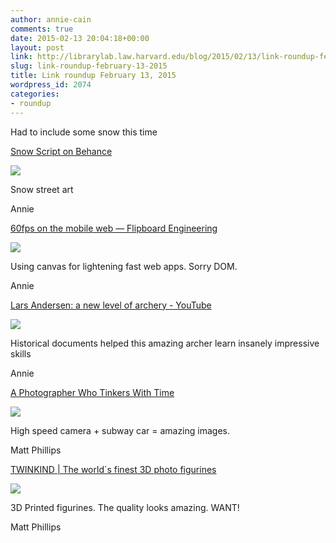 ```yaml
---
author: annie-cain
comments: true
date: 2015-02-13 20:04:18+00:00
layout: post
link: http://librarylab.law.harvard.edu/blog/2015/02/13/link-roundup-february-13-2015/
slug: link-roundup-february-13-2015
title: Link roundup February 13, 2015
wordpress_id: 2074
categories:
- roundup
---
```


Had to include some snow this time

[Snow Script on Behance](https://www.behance.net/gallery/23308973/Snow-Script)

[![](http://librarylab.law.harvard.edu/roundup/images/54de58c22eb25.png)](https://www.behance.net/gallery/23308973/Snow-Script)

Snow street art

Annie

[60fps on the mobile web — Flipboard Engineering](http://engineering.flipboard.com/2015/02/mobile-web/)

[![](http://librarylab.law.harvard.edu/roundup/images/54dccba36e838.png)](http://engineering.flipboard.com/2015/02/mobile-web/)

Using canvas for lightening fast web apps. Sorry DOM.

Annie

[Lars Andersen: a new level of archery - YouTube](https://www.youtube.com/watch?v=BEG-ly9tQGk)

[![](http://librarylab.law.harvard.edu/roundup/images/54d278ce3ce05.png)](https://www.youtube.com/watch?v=BEG-ly9tQGk)

Historical documents helped this amazing archer learn insanely impressive skills

Annie

[A Photographer Who Tinkers With Time](http://nautil.us/blog/a-photographer-who-tinkers-with-time)

[![](http://librarylab.law.harvard.edu/roundup/images/54cfb47a0f88b.png)](http://nautil.us/blog/a-photographer-who-tinkers-with-time)

High speed camera + subway car = amazing images.

Matt Phillips

[TWINKIND | The world´s finest 3D photo figurines](http://www.twinkind.com/en/landing)

[![](http://librarylab.law.harvard.edu/roundup/images/54cbabcf37bf7.png)](http://www.twinkind.com/en/landing)

3D Printed figurines. The quality looks amazing. WANT!

Matt Phillips
